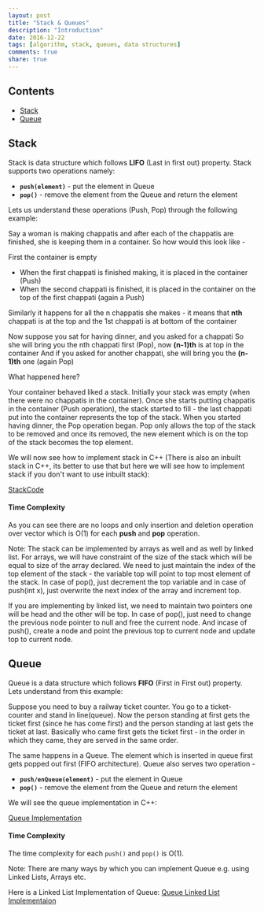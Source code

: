 ```yaml
---
layout: post
title: "Stack & Queues"
description: "Introduction"
date: 2016-12-22
tags: [algorithm, stack, queues, data structures]
comments: true
share: true
---
```

## Contents
- [Stack](#stack)
- [Queue](#queue)

## Stack

Stack is data structure which follows **LIFO** (Last in first out) property. Stack supports two operations namely:

* **```push(element)```** - put the element in Queue
* **```pop()```** - remove the element from the Queue and return the element

Lets us understand these operations (Push, Pop) through the following example:

Say a woman is making chappatis and after each of the chappatis are finished, she is keeping them in a container. So how would this look like -

First the container is empty
* When the first chappati is finished making, it is placed in the container (Push)
* When the second chappati is finished, it is placed in the container on the top of the first chappati (again a Push)

Similarly it happens for all the n chappatis she makes - it means that **nth** chappati is at the top and the 1st chappati is at bottom of the container

Now suppose you sat for having dinner, and you asked for a chappati
So she will bring you the nth  chappati first (Pop), now **(n-1)th** is at top in the container
And if you asked for another chappati, she will bring you the **(n-1)th** one (again Pop)

What happened here?

Your container behaved liked a stack. Initially your stack was empty (when there were no chappatis in the container). Once she starts putting chappatis in the container (Push operation), the stack started to fill - the last chappati put into the container represents the top of the stack. When you started having dinner, the Pop operation began. Pop only allows the top of the stack to be removed and once its removed, the new element which is on the top of the stack becomes the top element.

We will now see how to implement stack in C++ (There is also an inbuilt stack in C++, its better to use that but here we will see how to implement stack if you don't want to use inbuilt stack):

[StackCode](https://github.com/dummybyte/CodeBlog/blob/master/Stack.cpp)

#### Time Complexity

As you can see there are no loops and only insertion and deletion operation over vector which is O(1) for each **push** and **pop** operation.

Note: The stack can be implemented by arrays as well and as well by linked list.
For arrays, we will have constraint of the size of the stack which will be equal to size of the array declared. We need to just maintain the index of the top element of the stack - the variable top will point to top most element of the stack. In case of pop(), just decrement the top variable and in case of push(int x), just overwrite the next index of the array and increment top.

If you are implementing by linked list, we need to maintain two pointers one will be head and the other will be top. In case of pop(), just need to change the previous node pointer to null and free the current node. And incase of push(), create a node and point the previous top to current node and update top to current node.


## Queue
Queue is a data structure which follows **FIFO** (First in First out) property. Lets understand from this example:

Suppose you need to buy a railway ticket counter. You go to a ticket-counter and stand in line(queue). Now the person standing at first gets the ticket first (since he has come first) and the person standing at last gets the ticket at last. Basically who came first gets the ticket first - in the order in which they came, they are served in the same order.

The same happens in a Queue. The element which is inserted in queue first gets popped out first (FIFO architecture). Queue also serves two operation -
* **```push/enQueue(element)```** - put the element in Queue
* **```pop()```** - remove the element from the Queue and return the element

We will see the queue implementation in C++:

[Queue Implementation](https://github.com/dummybyte/CodeBlog/blob/master/Queue.cpp)

#### Time Complexity
The time complexity for each ```push()``` and ```pop()``` is O(1).

Note: There are many ways by which you can implement Queue e.g. using Linked Lists, Arrays etc.

Here is a Linked List Implementation of Queue:
[Queue Linked List Implementaion](https://github.com/dummybyte/CodeBlog/blob/master/QueueLinkedListImplementation.cpp)
